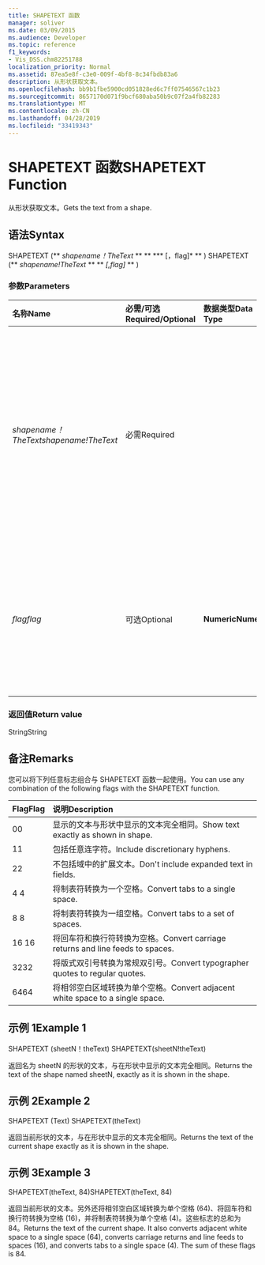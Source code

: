```yaml
---
title: SHAPETEXT 函数
manager: soliver
ms.date: 03/09/2015
ms.audience: Developer
ms.topic: reference
f1_keywords:
- Vis_DSS.chm82251788
localization_priority: Normal
ms.assetid: 87ea5e8f-c3e0-009f-4bf8-8c34fbdb83a6
description: 从形状获取文本。
ms.openlocfilehash: bb9b1fbe5900cd051828ed6c7ff07546567c1b23
ms.sourcegitcommit: 8657170d071f9bcf680aba50b9c07f2a4fb82283
ms.translationtype: MT
ms.contentlocale: zh-CN
ms.lasthandoff: 04/28/2019
ms.locfileid: "33419343"
---
```

# <a name="shapetext-function"></a><span data-ttu-id="d5eff-103">SHAPETEXT 函数</span><span class="sxs-lookup"><span data-stu-id="d5eff-103">SHAPETEXT Function</span></span>

<span data-ttu-id="d5eff-104">从形状获取文本。</span><span class="sxs-lookup"><span data-stu-id="d5eff-104">Gets the text from a shape.</span></span> 
  
## <a name="syntax"></a><span data-ttu-id="d5eff-105">语法</span><span class="sxs-lookup"><span data-stu-id="d5eff-105">Syntax</span></span>

<span data-ttu-id="d5eff-106">SHAPETEXT (\*\* *shapename！TheText* \*\* \*\* \*\*\* [，flag]\* \*\* ) </span><span class="sxs-lookup"><span data-stu-id="d5eff-106">SHAPETEXT (\*\* *shapename!TheText* \*\* \*\* *[,flag]* \*\* )</span></span> 
  
### <a name="parameters"></a><span data-ttu-id="d5eff-107">参数</span><span class="sxs-lookup"><span data-stu-id="d5eff-107">Parameters</span></span>

|<span data-ttu-id="d5eff-108">**名称**</span><span class="sxs-lookup"><span data-stu-id="d5eff-108">**Name**</span></span>|<span data-ttu-id="d5eff-109">**必需/可选**</span><span class="sxs-lookup"><span data-stu-id="d5eff-109">**Required/Optional**</span></span>|<span data-ttu-id="d5eff-110">**数据类型**</span><span class="sxs-lookup"><span data-stu-id="d5eff-110">**Data Type**</span></span>|<span data-ttu-id="d5eff-111">**说明**</span><span class="sxs-lookup"><span data-stu-id="d5eff-111">**Description**</span></span>|
|:-----|:-----|:-----|:-----|
| <span data-ttu-id="d5eff-112">_shapename！TheText_</span><span class="sxs-lookup"><span data-stu-id="d5eff-112">_shapename!TheText_</span></span> <br/> |<span data-ttu-id="d5eff-113">必需</span><span class="sxs-lookup"><span data-stu-id="d5eff-113">Required</span></span>  <br/> ||<span data-ttu-id="d5eff-114">对目标形状中名为 TheText 的单元格的引用。</span><span class="sxs-lookup"><span data-stu-id="d5eff-114">A reference to the cell named TheText in the target shape.</span></span>  <span data-ttu-id="d5eff-115">_Shapename！_</span><span class="sxs-lookup"><span data-stu-id="d5eff-115">_Shapename!_</span></span> <span data-ttu-id="d5eff-116">是想要从中检索文本的形状的名称。</span><span class="sxs-lookup"><span data-stu-id="d5eff-116">is the name of the shape from which you want to retrieve the text.</span></span>  <br/> |
| <span data-ttu-id="d5eff-117">_flag_</span><span class="sxs-lookup"><span data-stu-id="d5eff-117">_flag_</span></span> <br/> |<span data-ttu-id="d5eff-118">可选</span><span class="sxs-lookup"><span data-stu-id="d5eff-118">Optional</span></span>  <br/> |<span data-ttu-id="d5eff-119">**Numeric**</span><span class="sxs-lookup"><span data-stu-id="d5eff-119">**Numeric**</span></span> <br/> |<span data-ttu-id="d5eff-p102">指定文本格式的位。默认标志 (0) 显示的文本与形状中显示的文本完全相同。</span><span class="sxs-lookup"><span data-stu-id="d5eff-p102">A bit that specifies the format of the text. The default flag (0) shows the text exactly as it is shown in the shape.</span></span>  <br/> |
   
### <a name="return-value"></a><span data-ttu-id="d5eff-122">返回值</span><span class="sxs-lookup"><span data-stu-id="d5eff-122">Return value</span></span>

<span data-ttu-id="d5eff-123">String</span><span class="sxs-lookup"><span data-stu-id="d5eff-123">String</span></span>
  
## <a name="remarks"></a><span data-ttu-id="d5eff-124">备注</span><span class="sxs-lookup"><span data-stu-id="d5eff-124">Remarks</span></span>

<span data-ttu-id="d5eff-125">您可以将下列任意标志组合与 SHAPETEXT 函数一起使用。</span><span class="sxs-lookup"><span data-stu-id="d5eff-125">You can use any combination of the following flags with the SHAPETEXT function.</span></span>
  
|<span data-ttu-id="d5eff-126">**Flag**</span><span class="sxs-lookup"><span data-stu-id="d5eff-126">**Flag**</span></span>|<span data-ttu-id="d5eff-127">**说明**</span><span class="sxs-lookup"><span data-stu-id="d5eff-127">**Description**</span></span>|
|:-----|:-----|
|<span data-ttu-id="d5eff-128">0</span><span class="sxs-lookup"><span data-stu-id="d5eff-128">0</span></span>  <br/> |<span data-ttu-id="d5eff-129">显示的文本与形状中显示的文本完全相同。</span><span class="sxs-lookup"><span data-stu-id="d5eff-129">Show text exactly as shown in shape.</span></span>  <br/> |
|<span data-ttu-id="d5eff-130">1</span><span class="sxs-lookup"><span data-stu-id="d5eff-130">1</span></span>  <br/> |<span data-ttu-id="d5eff-131">包括任意连字符。</span><span class="sxs-lookup"><span data-stu-id="d5eff-131">Include discretionary hyphens.</span></span>  <br/> |
|<span data-ttu-id="d5eff-132">2</span><span class="sxs-lookup"><span data-stu-id="d5eff-132">2</span></span>  <br/> |<span data-ttu-id="d5eff-133">不包括域中的扩展文本。</span><span class="sxs-lookup"><span data-stu-id="d5eff-133">Don't include expanded text in fields.</span></span>  <br/> |
|<span data-ttu-id="d5eff-134">4 </span><span class="sxs-lookup"><span data-stu-id="d5eff-134">4</span></span>  <br/> |<span data-ttu-id="d5eff-135">将制表符转换为一个空格。</span><span class="sxs-lookup"><span data-stu-id="d5eff-135">Convert tabs to a single space.</span></span>  <br/> |
|<span data-ttu-id="d5eff-136">8 </span><span class="sxs-lookup"><span data-stu-id="d5eff-136">8</span></span>  <br/> |<span data-ttu-id="d5eff-137">将制表符转换为一组空格。</span><span class="sxs-lookup"><span data-stu-id="d5eff-137">Convert tabs to a set of spaces.</span></span>  <br/> |
|<span data-ttu-id="d5eff-138">16 </span><span class="sxs-lookup"><span data-stu-id="d5eff-138">16</span></span>  <br/> |<span data-ttu-id="d5eff-139">将回车符和换行符转换为空格。</span><span class="sxs-lookup"><span data-stu-id="d5eff-139">Convert carriage returns and line feeds to spaces.</span></span>  <br/> |
|<span data-ttu-id="d5eff-140">32</span><span class="sxs-lookup"><span data-stu-id="d5eff-140">32</span></span>  <br/> |<span data-ttu-id="d5eff-141">将版式双引号转换为常规双引号。</span><span class="sxs-lookup"><span data-stu-id="d5eff-141">Convert typographer quotes to regular quotes.</span></span>  <br/> |
|<span data-ttu-id="d5eff-142">64</span><span class="sxs-lookup"><span data-stu-id="d5eff-142">64</span></span>  <br/> |<span data-ttu-id="d5eff-143">将相邻空白区域转换为单个空格。</span><span class="sxs-lookup"><span data-stu-id="d5eff-143">Convert adjacent white space to a single space.</span></span>  <br/> |
   
## <a name="example-1"></a><span data-ttu-id="d5eff-144">示例 1</span><span class="sxs-lookup"><span data-stu-id="d5eff-144">Example 1</span></span>

<span data-ttu-id="d5eff-145">SHAPETEXT (sheetN！theText) </span><span class="sxs-lookup"><span data-stu-id="d5eff-145">SHAPETEXT(sheetN!theText)</span></span>
  
<span data-ttu-id="d5eff-146">返回名为 sheetN 的形状的文本，与在形状中显示的文本完全相同。</span><span class="sxs-lookup"><span data-stu-id="d5eff-146">Returns the text of the shape named sheetN, exactly as it is shown in the shape.</span></span>
  
## <a name="example-2"></a><span data-ttu-id="d5eff-147">示例 2</span><span class="sxs-lookup"><span data-stu-id="d5eff-147">Example 2</span></span>

<span data-ttu-id="d5eff-148">SHAPETEXT (Text) </span><span class="sxs-lookup"><span data-stu-id="d5eff-148">SHAPETEXT(theText)</span></span>
  
<span data-ttu-id="d5eff-149">返回当前形状的文本，与在形状中显示的文本完全相同。</span><span class="sxs-lookup"><span data-stu-id="d5eff-149">Returns the text of the current shape exactly as it is shown in the shape.</span></span>
  
## <a name="example-3"></a><span data-ttu-id="d5eff-150">示例 3</span><span class="sxs-lookup"><span data-stu-id="d5eff-150">Example 3</span></span>

<span data-ttu-id="d5eff-151">SHAPETEXT(theText, 84)</span><span class="sxs-lookup"><span data-stu-id="d5eff-151">SHAPETEXT(theText, 84)</span></span>
  
<span data-ttu-id="d5eff-p103">返回当前形状的文本。另外还将相邻空白区域转换为单个空格 (64)、将回车符和换行符转换为空格 (16)，并将制表符转换为单个空格 (4)。这些标志的总和为 84。</span><span class="sxs-lookup"><span data-stu-id="d5eff-p103">Returns the text of the current shape. It also converts adjacent white space to a single space (64), converts carriage returns and line feeds to spaces (16), and converts tabs to a single space (4). The sum of these flags is 84.</span></span>
  

